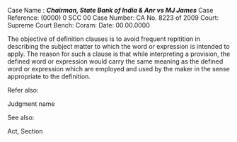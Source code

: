 Case Name : ***Chairman, State Bank of India & Anr vs MJ James***
Case Reference: (0000) 0 SCC 00
Case Number: CA No. 8223 of 2009
Court: Supreme Court
Bench: 
Coram:
Date: 00.00.0000

The objective of definition clauses is to avoid frequent repitition in describing the subject matter to which the word or expression is intended to apply. 
The reason for such a clause is that while interpreting a provision, the defined word or expression would carry the same meaning as the defined word or expression which are employed and used by the maker in the sense appropriate to the definition.


Refer also:

Judgment name

See also:
 
Act, Section